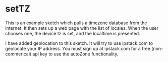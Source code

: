 # setTZ
This is an example sketch which pulls a timezone database from the internet.  It then sets up a web page with the list of locales.  When the user chooses one, the device tz is set, and the localtime is presented.

I have added geolocation to this sketch.  It will try to use ipstack.com to geolocate your IP address. You must sign up at ipstack.com for a free (non-commerical) api key to use the autoZone functionality.

